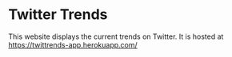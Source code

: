 # Twitter Trends

This website displays the current trends on Twitter. It is hosted at https://twittrends-app.herokuapp.com/